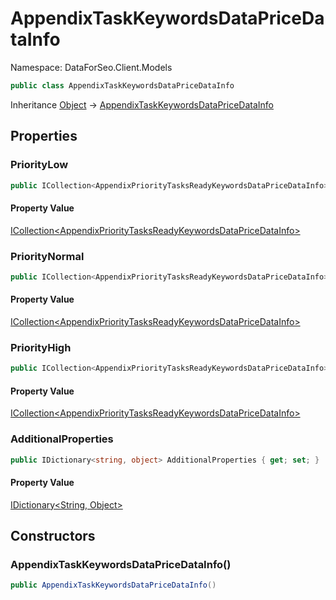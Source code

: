 # AppendixTaskKeywordsDataPriceDataInfo

Namespace: DataForSeo.Client.Models

```csharp
public class AppendixTaskKeywordsDataPriceDataInfo
```

Inheritance [Object](https://docs.microsoft.com/en-us/dotnet/api/system.object) → [AppendixTaskKeywordsDataPriceDataInfo](./dataforseo.client.models.appendixtaskkeywordsdatapricedatainfo.md)

## Properties

### **PriorityLow**

```csharp
public ICollection<AppendixPriorityTasksReadyKeywordsDataPriceDataInfo> PriorityLow { get; set; }
```

#### Property Value

[ICollection&lt;AppendixPriorityTasksReadyKeywordsDataPriceDataInfo&gt;](./dataforseo.client.models.appendixprioritytasksreadykeywordsdatapricedatainfo.md)<br>

### **PriorityNormal**

```csharp
public ICollection<AppendixPriorityTasksReadyKeywordsDataPriceDataInfo> PriorityNormal { get; set; }
```

#### Property Value

[ICollection&lt;AppendixPriorityTasksReadyKeywordsDataPriceDataInfo&gt;](./dataforseo.client.models.appendixprioritytasksreadykeywordsdatapricedatainfo.md)<br>

### **PriorityHigh**

```csharp
public ICollection<AppendixPriorityTasksReadyKeywordsDataPriceDataInfo> PriorityHigh { get; set; }
```

#### Property Value

[ICollection&lt;AppendixPriorityTasksReadyKeywordsDataPriceDataInfo&gt;](./dataforseo.client.models.appendixprioritytasksreadykeywordsdatapricedatainfo.md)<br>

### **AdditionalProperties**

```csharp
public IDictionary<string, object> AdditionalProperties { get; set; }
```

#### Property Value

[IDictionary&lt;String, Object&gt;](https://docs.microsoft.com/en-us/dotnet/api/system.collections.generic.idictionary-2)<br>

## Constructors

### **AppendixTaskKeywordsDataPriceDataInfo()**

```csharp
public AppendixTaskKeywordsDataPriceDataInfo()
```

